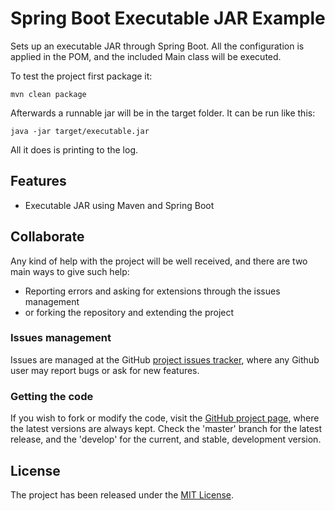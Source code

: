 # Spring Boot Executable JAR Example

Sets up an executable JAR through Spring Boot. All the configuration is applied in the POM, and the included Main class will be executed.

To test the project first package it:

```
mvn clean package
```

Afterwards a runnable jar will be in the target folder. It can be run like this:

```
java -jar target/executable.jar
```

All it does is printing to the log.

## Features

- Executable JAR using Maven and Spring Boot

## Collaborate

Any kind of help with the project will be well received, and there are two main ways to give such help:

- Reporting errors and asking for extensions through the issues management
- or forking the repository and extending the project

### Issues management

Issues are managed at the GitHub [project issues tracker][issues], where any Github user may report bugs or ask for new features.

### Getting the code

If you wish to fork or modify the code, visit the [GitHub project page][scm], where the latest versions are always kept. Check the 'master' branch for the latest release, and the 'develop' for the current, and stable, development version.

## License

The project has been released under the [MIT License][license].

[issues]: https://github.com/bernardo-mg/spring-boot-executable-jar-example/issues
[license]: https://www.opensource.org/licenses/mit-license.php
[scm]: https://github.com/bernardo-mg/spring-boot-executable-jar-example

